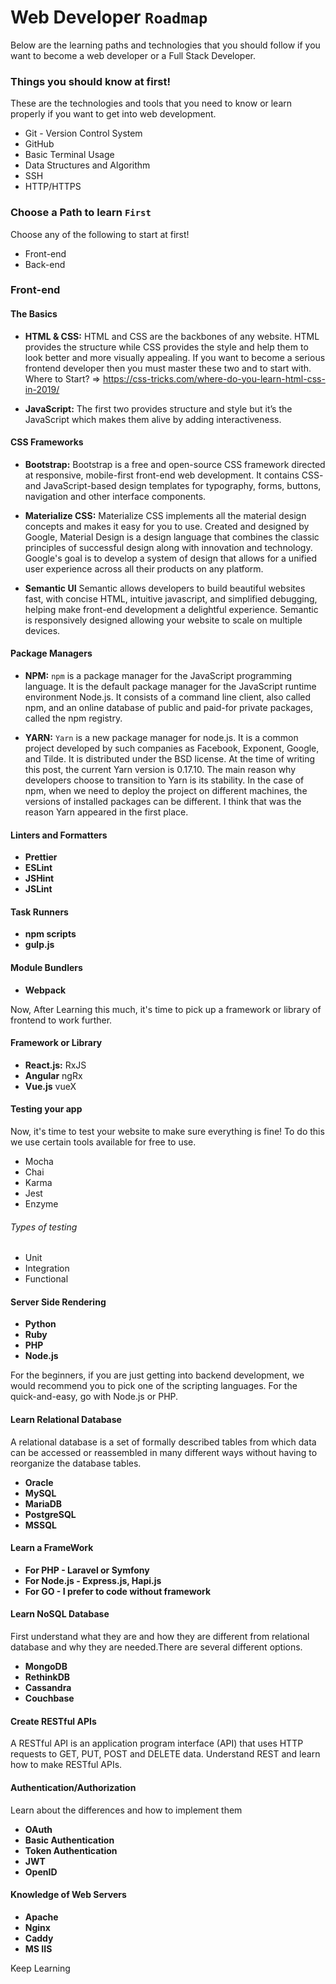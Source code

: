 # Web Developer `Roadmap`

Below are the learning paths and technologies that you should follow if you want to become a web developer or a Full Stack Developer.

### Things you should know at first!

These are the technologies and tools that you need to know or learn properly if you want to get into web development.

* Git - Version Control System
* GitHub
* Basic Terminal Usage
* Data Structures and Algorithm
* SSH
* HTTP/HTTPS

### Choose a Path to learn `First`

Choose any of the following to start at first!

* Front-end
* Back-end


### Front-end

#### The Basics

* **HTML & CSS:**
HTML and CSS are the backbones of any website. HTML provides the structure while CSS provides the style and help them to look better and more visually appealing. If you want to become a serious frontend developer then you must master these two and to start with.  
Where to Start? => https://css-tricks.com/where-do-you-learn-html-css-in-2019/

* **JavaScript:**
The first two provides structure and style but it’s the JavaScript which makes them alive by adding interactiveness.

#### CSS Frameworks

* **Bootstrap:**
Bootstrap is a free and open-source CSS framework directed at responsive, mobile-first front-end web development. It contains CSS- and JavaScript-based design templates for typography, forms, buttons, navigation and other interface components.  

* **Materialize CSS:**
Materialize CSS implements all the material design concepts and makes it easy for you to use.
Created and designed by Google, Material Design is a design language that combines the classic principles of successful design along with innovation and technology. Google's goal is to develop a system of design that allows for a unified user experience across all their products on any platform.  

* **Semantic UI**
Semantic allows developers to build beautiful websites fast, with concise HTML, intuitive javascript, and simplified debugging, helping make front-end development a delightful experience. Semantic is responsively designed allowing your website to scale on multiple devices.

#### Package Managers

* **NPM:**
`npm` is a package manager for the JavaScript programming language. It is the default package manager for the JavaScript runtime environment Node.js. It consists of a command line client, also called npm, and an online database of public and paid-for private packages, called the npm registry.

* **YARN:**
`Yarn` is a new package manager for node.js. It is a common project developed by such companies as Facebook, Exponent, Google, and Tilde. It is distributed under the BSD license. At the time of writing this post, the current Yarn version is 0.17.10.
The main reason why developers choose to transition to Yarn is its stability. In the case of npm, when we need to deploy the project on different machines, the versions of installed packages can be different. I think that was the reason Yarn appeared in the first place.

#### Linters and Formatters
 * **Prettier**
 * **ESLint**
 * **JSHint**
 * **JSLint**

 #### Task Runners
 * **npm scripts**
 * **gulp.js**

 #### Module Bundlers
 * **Webpack** 
 
 Now, After Learning this much, it's time to pick up a framework or library of frontend to work further.

 #### Framework or Library

 * **React.js:**
    RxJS
 * **Angular**
    ngRx
 * **Vue.js**
    vueX

#### Testing your app

Now, it's time to test your website to make sure everything is fine!
To do this we use certain tools available for free to use.

* Mocha
* Chai
* Karma
* Jest
* Enzyme

###### Types of testing

* Unit
* Integration
* Functional

#### Server Side Rendering
* **Python**
* **Ruby**
* **PHP**
* **Node.js**

For the beginners, if you are just getting into backend development, we would recommend you to pick one of the scripting languages. For the quick-and-easy, go with Node.js or PHP.

#### Learn Relational Database

A relational database is a set of formally described tables from which data can be accessed or reassembled in many different ways without having to reorganize the database tables.

* **Oracle**
* **MySQL**
* **MariaDB**
* **PostgreSQL**
* **MSSQL**

#### Learn a FrameWork 
* **For PHP - Laravel or Symfony**
* **For Node.js - Express.js, Hapi.js**
* **For GO - I prefer to code without framework**

#### Learn NoSQL Database
First understand what they are and how they are different from relational database and why they are needed.There are several different options.

* **MongoDB**
* **RethinkDB**
* **Cassandra**
* **Couchbase**

#### Create RESTful APIs 
A RESTful API is an application program interface (API) that uses HTTP requests to GET, PUT, POST and DELETE data. Understand REST and learn how to make RESTful APIs.

#### Authentication/Authorization 
Learn about the differences and how to implement them 
* **OAuth**
* **Basic Authentication**
* **Token Authentication**
* **JWT**
* **OpenID**

#### Knowledge of Web Servers
* **Apache**
* **Nginx**
* **Caddy**
* **MS IIS**

Keep Learning
